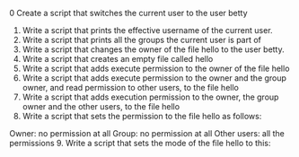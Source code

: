 0 Create a script that switches the current user to the user betty
1. Write a script that prints the effective username of the current user.
2. Write a script that prints all the groups the current user is part of
3. Write a script that changes the owner of the file hello to the user betty.
4. Write a script that creates an empty file called hello
5. Write a script that adds execute permission to the owner of the file hello
6. Write a script that adds execute permission to the owner and the group owner, and read permission to other users, to the file hello
7. Write a script that adds execution permission to the owner, the group owner and the other users, to the file hello
8. Write a script that sets the permission to the file hello as follows:

Owner: no permission at all
Group: no permission at all
Other users: all the permissions
9. Write a script that sets the mode of the file hello to this: 
